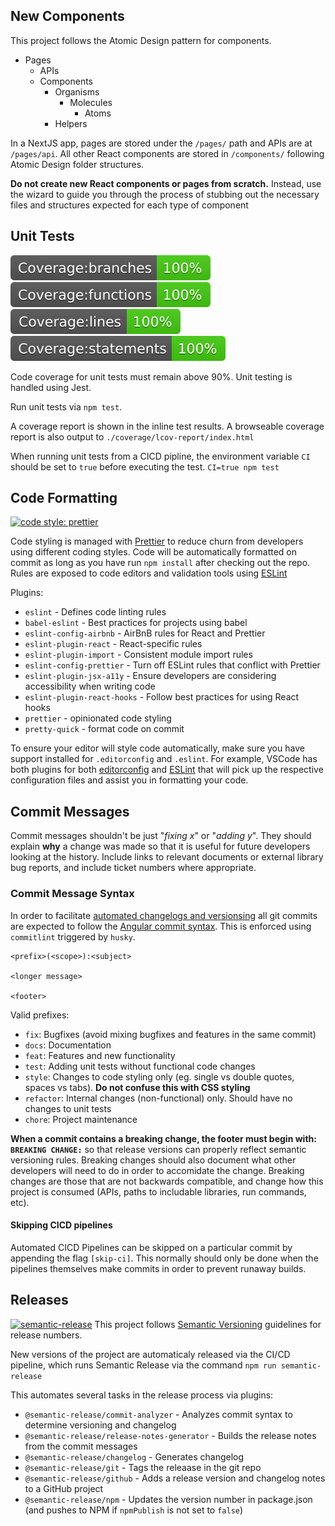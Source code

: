 ## New Components
This project follows the Atomic Design pattern for components.
* Pages
  * APIs
  * Components
    * Organisms
      * Molecules
        * Atoms
    * Helpers

In a NextJS app, pages are stored under the `/pages/` path and APIs are at `/pages/api`. All other React components are stored in `/components/` following  Atomic Design folder structures.

**Do not create new React components or pages from scratch.** Instead, use the wizard to guide you through the process of stubbing out the necessary files and structures expected for each type of component

## Unit Tests

![Branch Code Coverage](./coverage/badge-branches.svg)
![Functions Code Coverage](./coverage/badge-functions.svg)
![Lines Code Coverage](./coverage/badge-lines.svg)
![Statements Code Coverage](./coverage/badge-statements.svg)

Code coverage for unit tests must remain above 90%. Unit testing is handled using Jest.

Run unit tests via `npm test`.

A coverage report is shown in the inline test results. A browseable coverage report is also output to `./coverage/lcov-report/index.html`

When running unit tests from a CICD pipline, the environment variable `CI` should be set to `true` before executing the test.
`CI=true npm test`

## Code Formatting

[![code style: prettier](https://img.shields.io/badge/code_style-prettier-ff69b4.svg?style=flat-square)](https://github.com/prettier/prettier)

Code styling is managed with [Prettier](https://github.com/prettier/prettier) to reduce churn from developers using different coding styles. Code will be automatically formatted on commit as long as you have run `npm install` after checking out the repo. Rules are exposed to code editors and validation tools using [ESLint](https://www.npmjs.com/package/eslint)

Plugins:

- `eslint` - Defines code linting rules
- `babel-eslint` - Best practices for projects using babel
- `eslint-config-airbnb` - AirBnB rules for React and Prettier
- `eslint-plugin-react` - React-specific rules
- `eslint-plugin-import` - Consistent module import rules
- `eslint-config-prettier` - Turn off ESLint rules that conflict with Prettier
- `eslint-plugin-jsx-a11y` - Ensure developers are considering accessibility when writing code
- `eslint-plugin-react-hooks` - Follow best practices for using React hooks
- `prettier` - opinionated code styling
- `pretty-quick` - format code on commit

To ensure your editor will style code automatically, make sure you have support installed for `.editorconfig` and `.eslint`. For example, VSCode has both plugins for both [editorconfig](https://marketplace.visualstudio.com/items?itemName=EditorConfig.EditorConfig) and [ESLint](https://marketplace.visualstudio.com/items?itemName=dbaeumer.vscode-eslint) that will pick up the respective configuration files and assist you in formatting your code.

## Commit Messages

Commit messages shouldn't be just "_fixing x_" or "_adding y_". They should explain **why** a change was made so that it is useful for future developers looking at the history. Include links to relevant documents or external library bug reports, and include ticket numbers where appropriate.

### Commit Message Syntax

In order to facilitate [automated changelogs and versionsing](#releases) all git commits are expected to follow the [Angular commit syntax](https://gist.github.com/stephenparish/9941e89d80e2bc58a153). This is enforced using `commitlint` triggered by `husky`.

```
<prefix>(<scope>):<subject>

<longer message>

<footer>
```

Valid prefixes:

- `fix`: Bugfixes (avoid mixing bugfixes and features in the same commit)
- `docs`: Documentation
- `feat`: Features and new functionality
- `test`: Adding unit tests without functional code changes
- `style`: Changes to code styling only (eg. single vs double quotes, spaces vs tabs). **Do not confuse this with CSS styling**
- `refactor`: Internal changes (non-functional) only. Should have no changes to unit tests
- `chore`: Project maintenance

**When a commit contains a breaking change, the footer must begin with: `BREAKING CHANGE:`** so that release versions can properly reflect semantic versioning rules. Breaking changes should also document what other developers will need to do in order to accomidate the change. Breaking changes are those that are not backwards compatible, and change how this project is consumed (APIs, paths to includable libraries, run commands, etc).

#### Skipping CICD pipelines

Automated CICD Pipelines can be skipped on a particular commit by appending the flag `[skip-ci]`. This normally should only be done when the pipelines themselves make commits in order to prevent runaway builds.

## Releases

[![semantic-release](https://img.shields.io/badge/%20%20%F0%9F%93%A6%F0%9F%9A%80-semantic--release-e10079.svg)](https://github.com/semantic-release/semantic-release)
This project follows [Semantic Versioning](https://docs.npmjs.com/about-semantic-versioning) guidelines for release numbers.

New versions of the project are automaticaly released via the CI/CD pipeline, which runs Semantic Release via the command `npm run semantic-release`

This automates several tasks in the release process via plugins:

- `@semantic-release/commit-analyzer` - Analyzes commit syntax to determine versioning and changelog
- `@semantic-release/release-notes-generator` - Builds the release notes from the commit messages
- `@semantic-release/changelog` - Generates changelog
- `@semantic-release/git` - Tags the releaase in the git repo
- `@semantic-release/github` - Adds a release version and changelog notes to a GitHub project
- `@semantic-release/npm` - Updates the version number in package.json (and pushes to NPM if `npmPublish` is not set to `false`)

